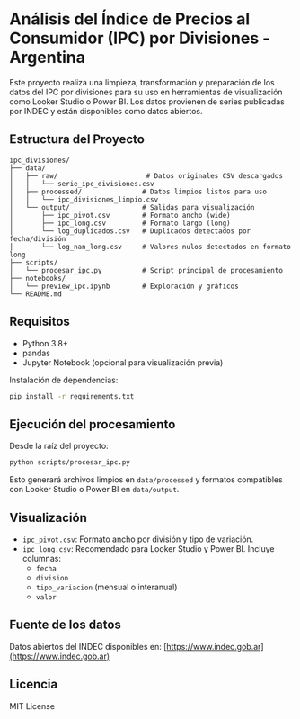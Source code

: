 
# Análisis del Índice de Precios al Consumidor (IPC) por Divisiones - Argentina

Este proyecto realiza una limpieza, transformación y preparación de los datos del IPC por divisiones para su uso en herramientas de visualización como Looker Studio o Power BI. Los datos provienen de series publicadas por INDEC y están disponibles como datos abiertos.

## Estructura del Proyecto

```
ipc_divisiones/
├── data/
│   ├── raw/                      # Datos originales CSV descargados
│   │   └── serie_ipc_divisiones.csv
│   ├── processed/               # Datos limpios listos para uso
│   │   └── ipc_divisiones_limpio.csv
│   └── output/                  # Salidas para visualización
│       ├── ipc_pivot.csv        # Formato ancho (wide)
│       ├── ipc_long.csv         # Formato largo (long)
│       └── log_duplicados.csv   # Duplicados detectados por fecha/división
│       └── log_nan_long.csv     # Valores nulos detectados en formato long
├── scripts/
│   └── procesar_ipc.py          # Script principal de procesamiento
├── notebooks/
│   └── preview_ipc.ipynb        # Exploración y gráficos
└── README.md
```

## Requisitos

- Python 3.8+
- pandas
- Jupyter Notebook (opcional para visualización previa)

Instalación de dependencias:

```bash
pip install -r requirements.txt
```

## Ejecución del procesamiento

Desde la raíz del proyecto:

```bash
python scripts/procesar_ipc.py
```

Esto generará archivos limpios en `data/processed` y formatos compatibles con Looker Studio o Power BI en `data/output`.

## Visualización

- `ipc_pivot.csv`: Formato ancho por división y tipo de variación.
- `ipc_long.csv`: Recomendado para Looker Studio y Power BI. Incluye columnas:
  - `fecha`
  - `division`
  - `tipo_variacion` (mensual o interanual)
  - `valor`

## Fuente de los datos

Datos abiertos del INDEC disponibles en:
[https://www.indec.gob.ar](https://www.indec.gob.ar)

## Licencia

MIT License
